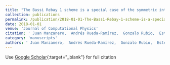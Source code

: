 ```yaml
---
title: "The Bassi Rebay 1 scheme is a special case of the symmetric interior penalty formulation for discontinuous Galerkin discretisations with Gauss--Lobatto points"
collection: publications
permalink: /publication/2018-01-01-The-Bassi-Rebay-1-scheme-is-a-special-case-of-the-symmetric-interior-penalty-formulation-for-discontinuous-Galerkin-discretisations-with-Gauss-Lobatto-points
date: 2018-01-01
venue: 'Journal of Computational Physics'
citation: ' Juan Manzanero,  Andrés Rueda-Ramírez,  Gonzalo Rubio,  Esteban Ferrer, &quot;The Bassi Rebay 1 scheme is a special case of the symmetric interior penalty formulation for discontinuous Galerkin discretisations with Gauss--Lobatto points.&quot; Journal of Computational Physics, 2018.'
category: 'manuscripts'
authors: ' Juan Manzanero,  Andrés Rueda-Ramírez,  Gonzalo Rubio,  Esteban Ferrer'
---
```

Use [Google Scholar](https://scholar.google.com/scholar?q=The+Bassi+Rebay+1+scheme+is+a+special+case+of+the+symmetric+interior+penalty+formulation+for+discontinuous+Galerkin+discretisations+with+Gauss++Lobatto+points){:target="_blank"} for full citation